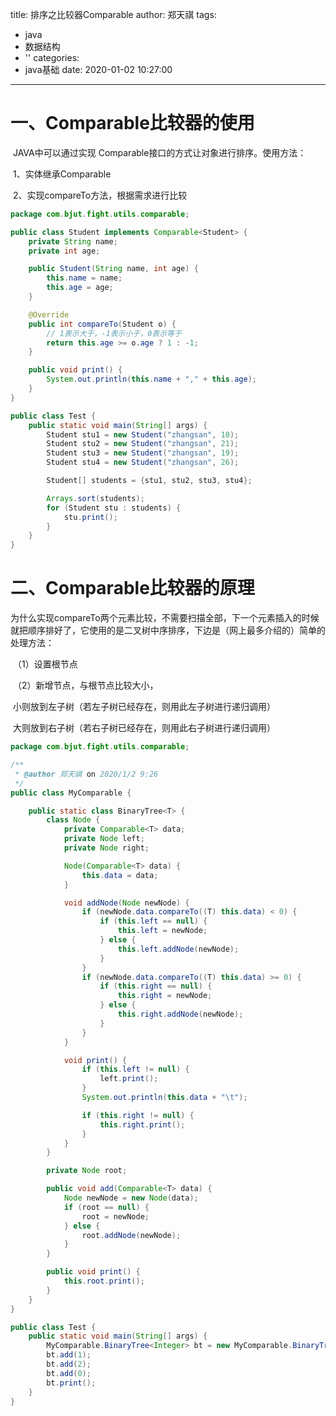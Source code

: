 title: 排序之比较器Comparable<T>
author: 郑天祺
tags:
  - java
  - 数据结构
  - ''
categories:
  - java基础
date: 2020-01-02 10:27:00
---

# 一、Comparable<T>比较器的使用

​		JAVA中可以通过实现 Comparable<T>接口的方式让对象进行排序。使用方法：

​			1、实体继承Comparable<T>

​			2、实现compareTo方法，根据需求进行比较

```java
package com.bjut.fight.utils.comparable;

public class Student implements Comparable<Student> {
    private String name;
    private int age;

    public Student(String name, int age) {
        this.name = name;
        this.age = age;
    }

    @Override
    public int compareTo(Student o) {
        // 1表示大于，-1表示小于，0表示等于
        return this.age >= o.age ? 1 : -1;
    }

    public void print() {
        System.out.println(this.name + "," + this.age);
    }
}

```

```java
public class Test {
    public static void main(String[] args) {
		Student stu1 = new Student("zhangsan", 10);
        Student stu2 = new Student("zhangsan", 21);
        Student stu3 = new Student("zhangsan", 19);
        Student stu4 = new Student("zhangsan", 26);

        Student[] students = {stu1, stu2, stu3, stu4};

        Arrays.sort(students);
        for (Student stu : students) {
            stu.print();
        }
    }
}
```



# 二、Comparable<T>比较器的原理

​		为什么实现compareTo两个元素比较，不需要扫描全部，下一个元素插入的时候就把顺序排好了，它使用的是二叉树中序排序，下边是（网上最多介绍的）简单的处理方法：

​		（1）设置根节点

​		（2）新增节点，与根节点比较大小，

​					小则放到左子树（若左子树已经存在，则用此左子树进行递归调用）

​					大则放到右子树（若右子树已经存在，则用此右子树进行递归调用）

```java
package com.bjut.fight.utils.comparable;

/**
 * @author 郑天祺 on 2020/1/2 9:26
 */
public class MyComparable {

    public static class BinaryTree<T> {
        class Node {
            private Comparable<T> data;
            private Node left;
            private Node right;

            Node(Comparable<T> data) {
                this.data = data;
            }

            void addNode(Node newNode) {
                if (newNode.data.compareTo((T) this.data) < 0) {
                    if (this.left == null) {
                        this.left = newNode;
                    } else {
                        this.left.addNode(newNode);
                    }
                }
                if (newNode.data.compareTo((T) this.data) >= 0) {
                    if (this.right == null) {
                        this.right = newNode;
                    } else {
                        this.right.addNode(newNode);
                    }
                }
            }

            void print() {
                if (this.left != null) {
                    left.print();
                }
                System.out.println(this.data + "\t");

                if (this.right != null) {
                    this.right.print();
                }
            }
        }

        private Node root;

        public void add(Comparable<T> data) {
            Node newNode = new Node(data);
            if (root == null) {
                root = newNode;
            } else {
                root.addNode(newNode);
            }
        }

        public void print() {
            this.root.print();
        }
    }
}
```

```java
public class Test {
    public static void main(String[] args) {
        MyComparable.BinaryTree<Integer> bt = new MyComparable.BinaryTree<>();
        bt.add(1);
        bt.add(2);
        bt.add(0);
        bt.print();
 	}
}
```

